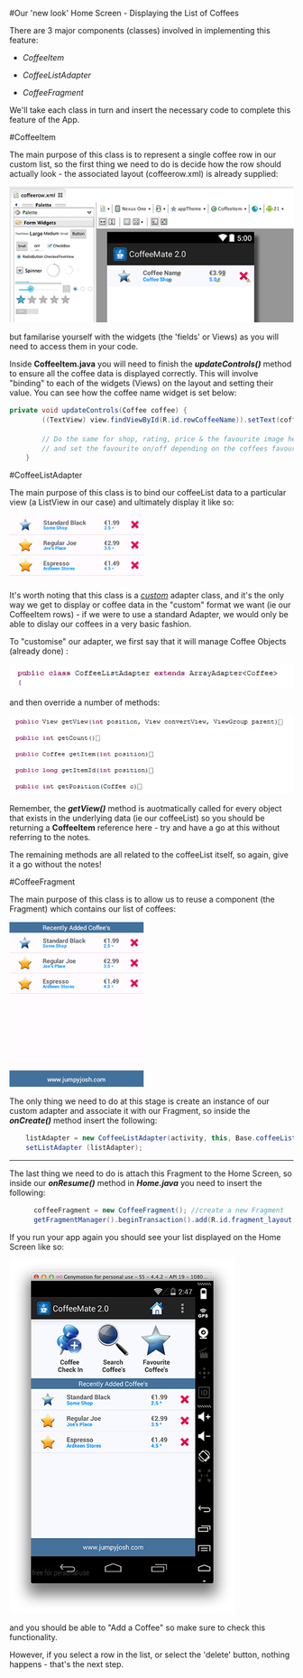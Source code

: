 #Our 'new look' Home Screen - Displaying the List of Coffees

There are 3 major components (classes) involved in implementing this feature:

- <i>CoffeeItem</i>

- <i>CoffeeListAdapter</i>

- <i>CoffeeFragment</i>

We'll take each class in turn and insert the necessary code to complete this feature of the App.

 
#CoffeeItem

The main purpose of this class is to represent a single coffee row in our custom list, so the first thing we need to do is decide how the row should actually look - the associated layout (coffeerow.xml) is already supplied:

![](../img/lab0302.png)

but familarise yourself with the widgets (the 'fields' or Views) as you will need to access them in your code.

Inside <b>CoffeeItem.java</b> you will need to finish the <b><i>updateControls()</i></b> method to ensure all the coffee data is displayed correctly. This will involve "binding" to each of the widgets (Views) on the layout and setting their value.  You can see how the coffee name widget is set below:

~~~java
private void updateControls(Coffee coffee) {
		((TextView) view.findViewById(R.id.rowCoffeeName)).setText(coffee.getCoffeeName());
		
		// Do the same for shop, rating, price & the favourite image here
		// and set the favourite on/off depending on the coffees favourite value	
	}
~~~

#CoffeeListAdapter

The main purpose of this class is to bind our coffeeList data to a particular view (a ListView in our case) and ultimately display it like so:

![](../img/lab0303.png)

It's worth noting that this class is a <i><u>custom</u></i> adapter class, and it's the only way we get to display or coffee data in the "custom" format we want (ie our CoffeeItem rows) - if we were to use a standard Adapter, we would only be able to dislay our coffees in a very basic fashion.

To "customise" our adapter, we first say that it will manage Coffee Objects (already done) :

![](../img/lab0305.png)

and then override a number of methods:

![](../img/lab0304.png)

Remember, the <b><i>getView()</i></b> method is auotmatically called for every object that exists in the underlying data (ie our coffeeList) so you should be returning a <b>CoffeeItem</b> reference here - try and have a go at this without referring to the notes.

The remaining methods are all related to the coffeeList itself, so again, give it a go without the notes!

#CoffeeFragment

The main purpose of this class is to allow us to reuse a component (the Fragment) which contains our list of coffees:

![](../img/lab0306.png)

The only thing we need to do at this stage is create an instance of our custom adapter and associate it with our Fragment, so inside the <b><i>onCreate()</i></b> method insert the following:

~~~Java
    listAdapter = new CoffeeListAdapter(activity, this, Base.coffeeList);
    setListAdapter (listAdapter);
~~~

---


The last thing we need to do is attach this Fragment to the Home Screen, so inside our <b><i>onResume()</i></b> method in <b><i>Home.java</i></b> you need to insert the following:

~~~Java
	  coffeeFragment = new CoffeeFragment(); //create a new Fragment
	  getFragmentManager().beginTransaction().add(R.id.fragment_layout, coffeeFragment).commit(); // add it to the current activity

~~~

If you run your app again you should see your list displayed on the Home Screen like so:

![](../img/lab0301.png)

and you should be able to "Add a Coffee" so make sure to check this functionality.

However, if you select a row in the list, or select the 'delete' button, nothing happens - that's the next step.